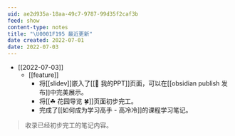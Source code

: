 ```yaml
---
uid: ae2d935a-18aa-49c7-9787-99d35f2caf3b
feed: show
content-type: notes
title: "\U0001F195 最近更新"
date created: 2022-07-01
date: 2022-07-03
---
```

- [[2022-07-03]]
	- [[feature]]
		- 将[[slidev]]嵌入了[[🎥 我的PPT]]页面，可以在[[obsidian publish 发布]]中完美展示。
		- 将[[☘ 花园导览 🍀]]页面初步完工。
		- 完成了[[如何成为学习高手 - 高冷冷]]的课程学习笔记。

> 收录已经初步完工的笔记内容。
